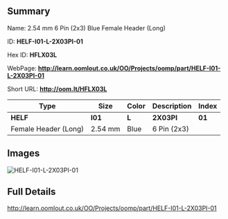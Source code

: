 

## Summary
 
Name:  2.54 mm 6 Pin (2x3) Blue Female Header (Long) 

ID: __HELF-I01-L-2X03PI-01__

Hex ID: __HFLX03L__

WebPage: __http://learn.oomlout.co.uk/OO/Projects/oomp/part/HELF-I01-L-2X03PI-01__

Short URL: __http://oom.lt/HFLX03L__


| Type   | Size   | Color   | Description   | Index   |    
| ----- | ------   | ------   | -----   | ----   |    
| __HELF__   					| __I01__   					| __L__    						| __2X03PI__    					| __01__ |    
| Female Header (Long)		| 2.54 mm	| Blue		| 6 Pin (2x3)	| 	|

## Images
![HELF-I01-L-2X03PI-01](http://oomlout.com/oomp-gen/parts/HELF-I01-L-2X03PI-01/HELF-I01-L-2X03PI-01_420.jpg)

## Full Details

 http://learn.oomlout.co.uk/OO/Projects/oomp/part/HELF-I01-L-2X03PI-01

